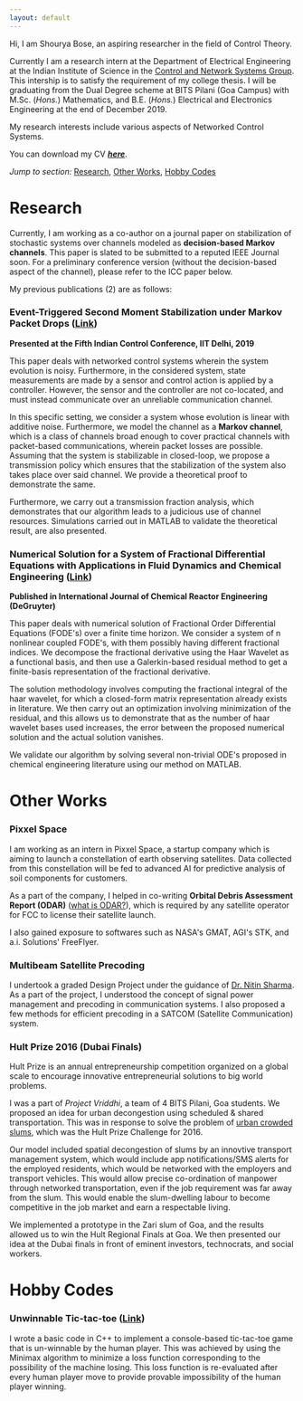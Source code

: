 ```yaml
---
layout: default
---
```


Hi, I am Shourya Bose, an aspiring researcher in the field of Control Theory.

Currently I am a research intern at the Department of Electrical Engineering
at the Indian Institute of Science in the [Control and Network Systems Group](http://www.ee.iisc.ac.in/people/faculty/pavant/group.html).
This intership is to satisfy the requirement of my college thesis.
I will be graduating from the Dual Degree scheme
at BITS Pilani (Goa Campus) with M.Sc. (_Hons._) Mathematics, and B.E. (_Hons._) Electrical and
Electronics Engineering at the end of December 2019.

My research interests include various aspects of Networked Control Systems.

You can download my CV [_**here**_](./shourya_bose_curr_vitae.pdf).

_Jump to section:_ [Research](#research), [Other Works](#other-works), [Hobby Codes](#hobby-codes)

# Research

Currently, I am working as a co-author on a journal paper on stabilization of stochastic systems over channels
modeled as **decision-based Markov channels**. This paper is slated to be submitted to a reputed IEEE Journal soon.
For a preliminary conference version (without the decision-based aspect of the channel), please refer to the ICC paper below.

My previous publications (2) are as follows:

### Event-Triggered Second Moment Stabilization under Markov Packet Drops ([Link](https://ieeexplore.ieee.org/document/8715576))

**Presented at the Fifth Indian Control Conference, IIT Delhi, 2019**

This paper deals with networked control systems wherein the system evolution is noisy.
Furthermore, in the considered system, state measurements are made by a sensor and control action is applied by a controller. However,
the sensor and the controller are not co-located, and must instead communicate over an unreliable communication channel.

In this specific setting, we consider a system whose evolution is linear with additive noise. Furthermore, we model the channel
as a **Markov channel**, which is a class of channels broad enough to cover practical channels with packet-based communications,
wherein packet losses are possible. Assuming that the system is stabilizable in closed-loop, we propose a transmission policy
which ensures that the stabilization of the system also takes place over said channel. We provide a theoretical proof to demonstrate
the same.

Furthermore, we carry out a transmission fraction analysis, which demonstrates that our algorithm leads to a judicious use of channel resources.
Simulations carried out in MATLAB to validate the theoretical result, are also presented.

### Numerical Solution for a System of Fractional Differential Equations with Applications in Fluid Dynamics and Chemical Engineering ([Link](https://www.degruyter.com/view/j/ijcre.2017.15.issue-5/ijcre-2017-0093/ijcre-2017-0093.xml))

**Published in International Journal of Chemical Reactor Engineering (DeGruyter)**

This paper deals with numerical solution of Fractional Order Differential Equations (FODE's) over a finite time horizon.
We consider a system of n nonlinear coupled FODE's, with them possibly having different fractional indices. We decompose the fractional
derivative using the Haar Wavelet as a functional basis, and then use a Galerkin-based residual method to get a finite-basis representation
of the fractional derivative.

The solution methodology involves computing the fractional integral of the haar wavelet, for which a closed-form matrix representation
already exists in literature. We then carry out an optimization involving minimization of the residual, and this allows
us to demonstrate that as the number of haar wavelet bases used increases, the error between the proposed numerical solution and the
actual solution vanishes.

We validate our algorithm by solving several non-trivial ODE's proposed in chemical engineering literature using
our method on MATLAB.

# Other Works

### Pixxel Space

I am working as an intern in Pixxel Space, a startup company which is aiming to launch a constellation of earth observing satellites.
Data collected from this constellation will be fed to advanced AI for predictive analysis of soil components for customers.

As a part of the company, I helped in co-writing **Orbital Debris Assessment Report (ODAR)** ([what is ODAR?](https://docs.fcc.gov/public/attachments/DOC-354773A1.pdf)), which is
required by any satellite operator for FCC to license their satellite launch.

I also gained exposure to softwares such as NASA's GMAT, AGI's STK, and a.i. Solutions' FreeFlyer.

### Multibeam Satellite Precoding

I undertook a graded Design Project under the guidance of [Dr. Nitin Sharma](https://universe.bits-pilani.ac.in/goa/nitinn/profile). As a part of
the project, I understood the concept of signal power management and precoding in communication systems. I also proposed a few methods for efficient
precoding in a SATCOM (Satellite Communication) system.

### Hult Prize 2016 (Dubai Finals)

Hult Prize is an annual entrepreneurship competition organized on a global scale to encourage innovative entrepreneurial solutions to big world problems.

I was a part of _Project Vriddhi_, a team of 4 BITS Pilani, Goa students. We proposed an idea for urban decongestion using scheduled & shared transportation.
This was in response to solve the problem of [urban crowded slums](http://www.hultprize.org/wp-content/uploads/2017/07/Hult-Prize-2016-Case-Study_FINAL.compressed.pdf),
which was the Hult Prize Challenge for 2016. 

Our model included spatial decongestion of slums by an innovtive transport management system, which would include app notifications/SMS alerts for the employed residents,
which would be networked with the employers and transport vehicles. This would allow precise co-ordination of manpower through networked transportation, even if the 
job requirement was far away from the slum. This would enable the slum-dwelling labour to become competitive in the job market and earn a respectable living.

We implemented a prototype in the Zari slum of Goa, and the results allowed us to win the Hult Regional Finals at Goa. We then presented our idea at the Dubai finals
in front of eminent investors, technocrats, and social workers.

# Hobby Codes

### Unwinnable Tic-tac-toe ([Link](https://github.com/shourya01/minimax_implementation))

I wrote a basic code in C++ to implement a console-based tic-tac-toe game that is un-winnable by the human player.
This was achieved by using the Minimax algorithm to minimize a loss function corresponding to the possibility
of the machine losing. This loss function is re-evaluated after every human player move to provide provable impossibility
of the human player winning.
